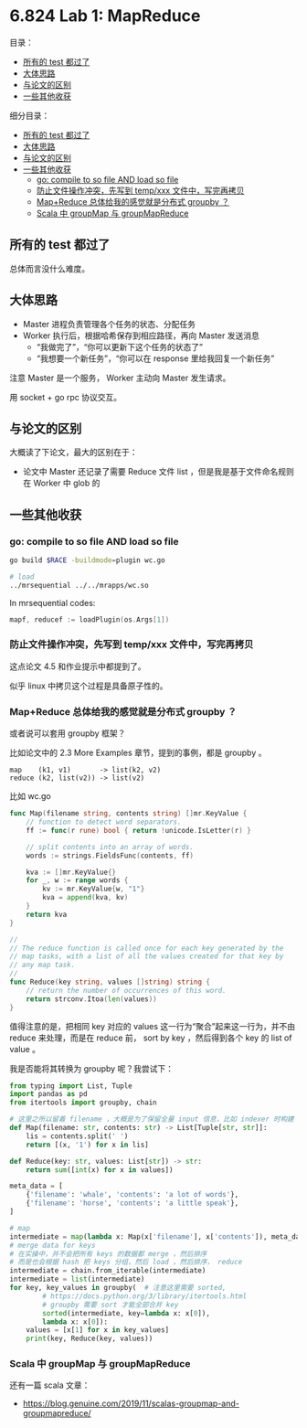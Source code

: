 # 6.824 Lab 1: MapReduce

目录：

<!-- @import "[TOC]" {cmd="toc" depthFrom=2 depthTo=2 orderedList=false} -->

<!-- code_chunk_output -->

- [所有的 test 都过了](#所有的-test-都过了)
- [大体思路](#大体思路)
- [与论文的区别](#与论文的区别)
- [一些其他收获](#一些其他收获)

<!-- /code_chunk_output -->

细分目录：

<!-- @import "[TOC]" {cmd="toc" depthFrom=2 depthTo=6 orderedList=false} -->

<!-- code_chunk_output -->

- [所有的 test 都过了](#所有的-test-都过了)
- [大体思路](#大体思路)
- [与论文的区别](#与论文的区别)
- [一些其他收获](#一些其他收获)
  - [go: compile to so file AND load so file](#go-compile-to-so-file-and-load-so-file)
  - [防止文件操作冲突，先写到 temp/xxx 文件中，写完再拷贝](#防止文件操作冲突先写到-tempxxx-文件中写完再拷贝)
  - [Map+Reduce 总体给我的感觉就是分布式 groupby ？](#mapreduce-总体给我的感觉就是分布式-groupby-)
  - [Scala 中 groupMap 与 groupMapReduce](#scala-中-groupmap-与-groupmapreduce)

<!-- /code_chunk_output -->

## 所有的 test 都过了

总体而言没什么难度。

## 大体思路

- Master 进程负责管理各个任务的状态、分配任务
- Worker 执行后，根据哈希保存到相应路径，再向 Master 发送消息
  - “我做完了”，“你可以更新下这个任务的状态了”
  - “我想要一个新任务”，“你可以在 response 里给我回复一个新任务”

注意 Master 是一个服务， Worker 主动向 Master 发生请求。

用 socket + go rpc 协议交互。

## 与论文的区别

大概读了下论文，最大的区别在于：
- 论文中 Master 还记录了需要 Reduce 文件 list ，但是我是基于文件命名规则在 Worker 中 glob 的

## 一些其他收获

### go: compile to so file AND load so file

```bash
go build $RACE -buildmode=plugin wc.go

# load
../mrsequential ../../mrapps/wc.so
```

In mrsequential codes:

```go
mapf, reducef := loadPlugin(os.Args[1])
```

### 防止文件操作冲突，先写到 temp/xxx 文件中，写完再拷贝

这点论文 4.5 和作业提示中都提到了。

似乎 linux 中拷贝这个过程是具备原子性的。

### Map+Reduce 总体给我的感觉就是分布式 groupby ？

或者说可以套用 groupby 框架？

比如论文中的 2.3 More Examples 章节，提到的事例，都是 groupby 。

```
map    (k1, v1)       -> list(k2, v2)
reduce (k2, list(v2)) -> list(v2)
```

比如 wc.go

```go
func Map(filename string, contents string) []mr.KeyValue {
	// function to detect word separators.
	ff := func(r rune) bool { return !unicode.IsLetter(r) }

	// split contents into an array of words.
	words := strings.FieldsFunc(contents, ff)

	kva := []mr.KeyValue{}
	for _, w := range words {
		kv := mr.KeyValue{w, "1"}
		kva = append(kva, kv)
	}
	return kva
}

//
// The reduce function is called once for each key generated by the
// map tasks, with a list of all the values created for that key by
// any map task.
//
func Reduce(key string, values []string) string {
	// return the number of occurrences of this word.
	return strconv.Itoa(len(values))
}
```

值得注意的是，把相同 key 对应的 values 这一行为“聚合”起来这一行为，并不由 reduce 来处理，而是在 reduce 前， sort by key ，然后得到各个 key 的 list of value 。

我是否能将其转换为 groupby 呢？我尝试下：

```python
from typing import List, Tuple
import pandas as pd
from itertools import groupby, chain

# 这里之所以留着 filename ，大概是为了保留全量 input 信息，比如 indexer 时构建 values 时会用到
def Map(filename: str, contents: str) -> List[Tuple[str, str]]:
    lis = contents.split(' ')
    return [(x, '1') for x in lis]

def Reduce(key: str, values: List[str]) -> str:
    return sum([int(x) for x in values])

meta_data = [
    {'filename': 'whale', 'contents': 'a lot of words'},
    {'filename': 'horse', 'contents': 'a little speak'},
]

# map
intermediate = map(lambda x: Map(x['filename'], x['contents']), meta_data)
# merge data for keys
# 在实操中，并不会把所有 keys 的数据都 merge ，然后排序
# 而是也会根据 hash 把 keys 分组，然后 load ，然后排序， reduce
intermediate = chain.from_iterable(intermediate)
intermediate = list(intermediate)
for key, key_values in groupby(  # 注意这里需要 sorted,
        # https://docs.python.org/3/library/itertools.html
        # groupby 需要 sort 才能全部合并 key
        sorted(intermediate, key=lambda x: x[0]),
        lambda x: x[0]):
    values = [x[1] for x in key_values]
    print(key, Reduce(key, values))
```

### Scala 中 groupMap 与 groupMapReduce

还有一篇 scala 文章：
- https://blog.genuine.com/2019/11/scalas-groupmap-and-groupmapreduce/
